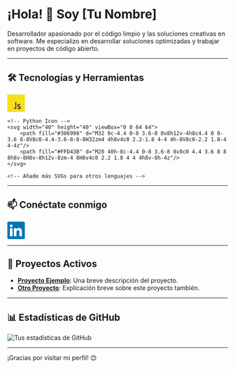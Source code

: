# ¡Hola! 👋 Soy [Tu Nombre]

Desarrollador apasionado por el código limpio y las soluciones creativas en software. Me especializo en desarrollar soluciones optimizadas y trabajar en proyectos de código abierto.

---

## 🛠 Tecnologías y Herramientas
<div>
    <!-- JavaScript Icon -->
    <svg width="40" height="40" viewBox="0 0 64 64">
        <path fill="#f7df1e" d="M0 0h64v64H0z"/>
        <path fill="#323330" d="M38.7 47.4c.8 1.7 1.8 3 3.7 3 1.6 0 2.6-.8 2.6-2 0-1.4-.8-1.8-2.8-2.6l-1-.4c-2.9-1.2-4.8-2.7-4.8-5.9 0-2.9 2.2-5.1 5.7-5.1 2.5 0 4.4.9 5.7 3.2l-3.1 2c-.7-1.4-1.4-2-2.6-2-1.2 0-2 .8-2 1.8 0 1.3.8 1.7 2.8 2.5l1 .4c3.5 1.5 5.4 2.9 5.4 6.1 0 3.5-2.8 5.4-6.5 5.4-3.7 0-6-1.8-7.1-4.1zm-13.3.4c.5 1 1 1.9 2.1 1.9 1 0 1.7-.4 1.7-2V27h3.4v20.5c0 3.5-2 5.1-4.8 5.1-2.6 0-4.2-1.6-5-3.2z"/>
    </svg>

    <!-- Python Icon -->
    <svg width="40" height="40" viewBox="0 0 64 64">
        <path fill="#306998" d="M32 0c-4.4 0-8 3.6-8 8v8h12v-4h8c4.4 0 8-3.6 8-8V8c0-4.4-3.6-8-8-8H32zm4 4h8v4c0 2.2-1.8 4-4 4h-8V8c0-2.2 1.8-4 4-4z"/>
        <path fill="#FFD43B" d="M20 40h-8c-4.4 0-8 3.6-8 8v8c0 4.4 3.6 8 8 8h8v-8H8v-8h12v-8zm-4 8H8v4c0 2.2 1.8 4 4 4h8v-8h-4z"/>
    </svg>

    <!-- Añade más SVGs para otros lenguajes -->
</div>

---

## 📫 Conéctate conmigo
<p>
    <!-- LinkedIn Icon -->
    <a href="https://www.linkedin.com/in/tu-perfil" target="_blank">
        <svg width="40" height="40" viewBox="0 0 24 24">
            <path fill="#0077B5" d="M22.23 0H1.77C.79 0 0 .78 0 1.74v20.52C0 23.22.79 24 1.77 24h20.46c.98 0 1.77-.78 1.77-1.74V1.74C24 .78 23.21 0 22.23 0zM7.12 20.16H3.56V9h3.56v11.16zm-1.78-12.6c-1.13 0-1.96-.82-1.96-1.84 0-1.03.84-1.84 2-1.84s1.96.81 1.96 1.84c0 1.02-.83 1.84-2 1.84zM20.16 20.16h-3.56v-5.4c0-1.36-.02-3.12-1.9-3.12-1.9 0-2.19 1.48-2.19 3v5.52h-3.56V9h3.42v1.52h.05c.48-.9 1.64-1.84 3.37-1.84 3.61 0 4.28 2.37 4.28 5.45v6.03z"/>
        </svg>
    </a>
    <!-- Añade más SVGs para otras redes sociales -->
</p>

---

## 🌱 Proyectos Activos
- **[Proyecto Ejemplo](https://github.com/usuario/proyecto-ejemplo)**: Una breve descripción del proyecto.
- **[Otro Proyecto](https://github.com/usuario/otro-proyecto)**: Explicación breve sobre este proyecto también.

---

## 📊 Estadísticas de GitHub
![Tus estadísticas de GitHub](https://github-readme-stats.vercel.app/api?username=tu-usuario&show_icons=true&theme=radical)

---

¡Gracias por visitar mi perfil! 😊



